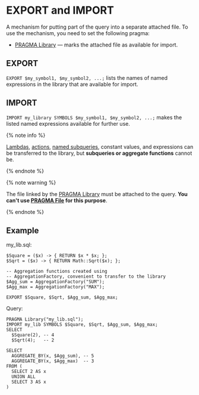 # EXPORT and IMPORT

A mechanism for putting part of the query into a separate attached file. To use the mechanism, you need to set the following pragma:

* [PRAGMA Library](pragma/file.md#library) &mdash; marks the attached file as available for import.

## EXPORT

`EXPORT $my_symbol1, $my_symbol2, ...;` lists the names of named expressions in the library that are available for import.

## IMPORT

`IMPORT my_library SYMBOLS $my_symbol1, $my_symbol2, ...;` makes the listed named expressions available for further use.

{% note info %}

[Lambdas](expressions.md#lambda), [actions](action.md), [named subqueries](subquery.md), constant values, and expressions can be transferred to the library, but __subqueries or aggregate functions__ cannot be.

{% endnote %}

{% note warning %}

The file linked by the [PRAGMA Library](pragma/file.md#library) must be attached to the query. __You can't use [PRAGMA File](pragma/file.md#file) for this purpose__.

{% endnote %}


## Example

my_lib.sql:

```yql
$Square = ($x) -> { RETURN $x * $x; };
$Sqrt = ($x) -> { RETURN Math::Sqrt($x); };

-- Aggregation functions created using
-- AggregationFactory, convenient to transfer to the library
$Agg_sum = AggregationFactory("SUM");
$Agg_max = AggregationFactory("MAX");

EXPORT $Square, $Sqrt, $Agg_sum, $Agg_max;
```

Query:

```yql
PRAGMA Library("my_lib.sql");
IMPORT my_lib SYMBOLS $Square, $Sqrt, $Agg_sum, $Agg_max;
SELECT
  $Square(2), -- 4
  $Sqrt(4);   -- 2

SELECT
  AGGREGATE_BY(x, $Agg_sum), -- 5
  AGGREGATE_BY(x, $Agg_max)  -- 3
FROM (
  SELECT 2 AS x
  UNION ALL
  SELECT 3 AS x
)
```


